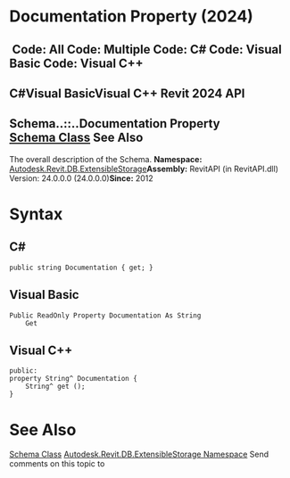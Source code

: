 # Documentation Property (2024)

﻿
 Code: All Code: Multiple Code: C# Code: Visual Basic Code: Visual C++   
---  
C#Visual BasicVisual C++
Revit 2024 API  
---  
Schema..::..Documentation Property   
[Schema Class](9817e7db-8367-ea4e-1769-0488f3faa37f.md "Schema Class") See Also  
---  
The overall description of the Schema. 
**Namespace:** [Autodesk.Revit.DB.ExtensibleStorage](79486a74-376c-9555-c873-45d5a750f051.md "Autodesk.Revit.DB.ExtensibleStorage Namespace")**Assembly:** RevitAPI (in RevitAPI.dll) Version: 24.0.0.0 (24.0.0.0)**Since:** 2012 
# Syntax
C#  
---  
```text
public string Documentation { get; }
```
  
Visual Basic  
---  
```text
Public ReadOnly Property Documentation As String
	Get
```
  
Visual C++  
---  
```text
public:
property String^ Documentation {
	String^ get ();
}
```
  
# See Also
[Schema Class](9817e7db-8367-ea4e-1769-0488f3faa37f.md "Schema Class")
[Autodesk.Revit.DB.ExtensibleStorage Namespace](79486a74-376c-9555-c873-45d5a750f051.md "Autodesk.Revit.DB.ExtensibleStorage Namespace")
Send comments on this topic to 